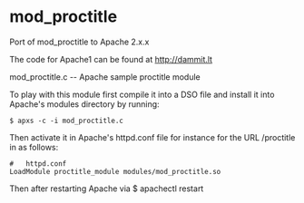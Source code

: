 mod_proctitle
=============

Port of mod_proctitle to Apache 2.x.x

The code for Apache1 can be found at http://dammit.lt 

mod_proctitle.c -- Apache sample proctitle module

To play with this module first compile it into a DSO file 
and install it into Apache's modules directory by running:

    $ apxs -c -i mod_proctitle.c

Then activate it in Apache's httpd.conf file for instance
for the URL /proctitle in as follows:

    #   httpd.conf
    LoadModule proctitle_module modules/mod_proctitle.so

Then after restarting Apache via
    $ apachectl restart
